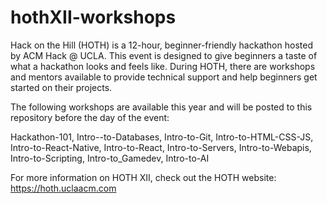 # hothXII-workshops

Hack on the Hill (HOTH) is a 12-hour, beginner-friendly hackathon hosted by ACM Hack @ UCLA. This event is designed to give beginners a taste of what a hackathon looks and feels like. During HOTH, there are workshops and mentors available to provide technical support and help beginners get started on their projects.

The following workshops are available this year and will be posted to this repository before the day of the event:

Hackathon-101, Intro--to-Databases, Intro-to-Git, Intro-to-HTML-CSS-JS, Intro-to-React-Native, Intro-to-React, Intro-to-Servers, Intro-to-Webapis, Intro-to-Scripting, Intro-to_Gamedev, Intro-to-AI

For more information on HOTH XII, check out the HOTH website: https://hoth.uclaacm.com
